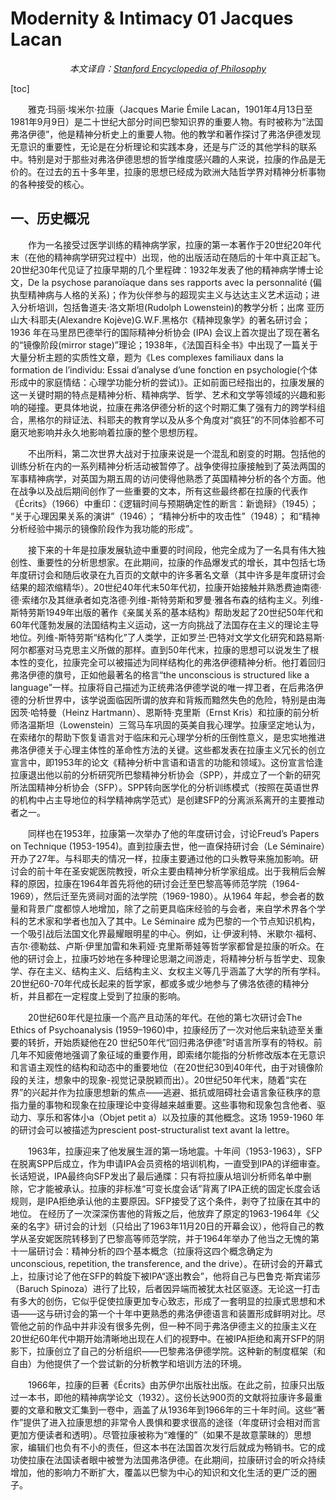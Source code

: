 # Modernity & Intimacy 01 Jacques Lacan

<em><center>本文译自：<a href = "https://plato.stanford.edu/entries/lacan/">Stanford Encyclopedia of Philosophy</a></center></em>

[toc]

&emsp;&emsp;雅克·玛丽·埃米尔·拉康（Jacques Marie Émile Lacan，1901年4月13日至1981年9月9日）是二十世纪大部分时间巴黎知识界的重要人物。有时被称为“法国弗洛伊德”，他是精神分析史上的重要人物。他的教学和著作探讨了弗洛伊德发现无意识的重要性，无论是在分析理论和实践本身，还是与广泛的其他学科的联系中。特别是对于那些对弗洛伊德思想的哲学维度感兴趣的人来说，拉康的作品是无价的。在过去的五十多年里，拉康的思想已经成为欧洲大陆哲学界对精神分析事物的各种接受的核心。

## 一、历史概况

&emsp;&emsp;作为一名接受过医学训练的精神病学家，拉康的第一本著作于20世纪20年代末（在他的精神病学研究过程中）出现，他的出版活动在随后的十年中真正起飞。20世纪30年代见证了拉康早期的几个里程碑：1932年发表了他的精神病学博士论文，De la psychose paranoïaque dans ses rapports avec la personnalité (偏执型精神病与人格的关系)；作为伙伴参与的超现实主义与达达主义艺术运动；进入分析培训，包括鲁道夫·洛文斯坦(Rudolph Lowenstein)的教学分析；出席 亚历山大·科耶夫(Alexandre Kojève)G.W.F.黑格尔《精神现象学》的著名研讨会；1936 年在马里昂巴德举行的国际精神分析协会 (IPA) 会议上首次提出了现在著名的“镜像阶段(mirror stage)”理论；1938年，《法国百科全书》中出现了一篇关于大量分析主题的实质性文章，题为《Les complexes familiaux dans la formation de l’individu: Essai d’analyse d’une fonction en psychologie(个体形成中的家庭情结：心理学功能分析的尝试)》。正如前面已经指出的，拉康发展的这一关键时期的特点是精神分析、精神病学、哲学、艺术和文学等领域的兴趣和影响的碰撞。更具体地说，拉康在弗洛伊德分析的这个时期汇集了强有力的跨学科组合，黑格尔的辩证法、科耶夫的教育学以及从多个角度对“疯狂”的不同体验都不可磨灭地影响并永久地影响着拉康的整个思想历程。

&emsp;&emsp;不出所料，第二次世界大战对于拉康来说是一个混乱和剧变的时期。包括他的训练分析在内的一系列精神分析活动被暂停了。战争使得拉康接触到了英法两国的军事精神病学，对英国为期五周的访问使得他熟悉了英国精神分析的各个方面。他在战争以及战后期间创作了一些重要的文本，所有这些最终都在拉康的代表作《Écrits》（1966）中重印：《逻辑时间与预期确定性的断言：新诡辩》（1945）； “关于心理因果关系的演讲”（1946）； “精神分析中的攻击性”（1948）； 和“精神分析经验中揭示的镜像阶段作为我功能的形成”。

&emsp;&emsp;接下来的十年是拉康发展轨迹中重要的时间段，他完全成为了一名具有伟大独创性、重要性的分析思想家。在此期间，拉康的作品爆发式的增长，其中包括七场年度研讨会和随后收录在九百页的文献中的许多著名文章（其中许多是年度研讨会结果的超浓缩精华）。20世纪40年代末50年代初，拉康开始接触并熟悉费迪南德·德·索绪尔及其继承者如克洛德·列维-斯特劳斯和罗曼·雅各布森的结构主义。列维-斯特劳斯1949年出版的著作《亲属关系的基本结构》帮助发起了20世纪50年代和60年代蓬勃发展的法国结构主义运动，这一方向挑战了法国存在主义的理论主导地位。列维-斯特劳斯“结构化”了人类学，正如罗兰·巴特对文学文化研究和路易斯·阿尔都塞对马克思主义所做的那样。直到50年代末，拉康的思想可以说发生了根本性的变化，拉康完全可以被描述为同样结构化的弗洛伊德精神分析。他打着回归弗洛伊德的旗号，正如他最著名的格言“the unconscious is structured like a language”一样。拉康将自己描述为正统弗洛伊德学说的唯一捍卫者，在后弗洛伊德的分析世界中，该学说面临因所谓的放弃和背叛而黯然失色的危险，特别是由海因茨·哈特曼（Heinz Hartmann）、恩斯特·克里斯（Ernst Kris）和拉康的前分析师洛温斯坦（Lowenstein）三驾马车巩固的英美自我心理学。拉康坚定地认为，在索绪尔的帮助下恢复语言对于临床和元心理学分析的压倒性意义，是忠实地推进弗洛伊德关于心理主体性的革命性方法的关键。这些都发表在拉康主义冗长的创立宣言中，即1953年的论文《精神分析中言语和语言的功能和领域》。这份宣言恰逢拉康退出他以前的分析研究所巴黎精神分析协会（SPP），并成立了一个新的研究所法国精神分析协会（SFP）。SPP转向医学化的分析训练模式（按照在英语世界的机构中占主导地位的科学精神病学范式）是创建SFP的分离派系离开的主要推动者之一。

&emsp;&emsp;同样也在1953年，拉康第一次举办了他的年度研讨会，讨论Freud’s Papers on Technique (1953-1954)。直到拉康去世，他一直保持研讨会（Le Séminaire）开办了27年。与科耶夫的情况一样，拉康主要通过他的口头教导来施加影响。研讨会的前十年在圣安妮医院教授，听众主要由精神分析学家组成。出于我稍后会解释的原因，拉康在1964年首先将他的研讨会迁至巴黎高等师范学院（1964-1969），然后迁至先贤祠对面的法学院（1969-1980）。从1964 年起，参会者的数量和背景广度都惊人地增加，除了之前更具临床经验的与会者，来自学术界各个学科的艺术家和学者也加入了其中。Le Séminaire 成为巴黎的一个节点知识机构，一个吸引战后法国文化界最耀眼明星的中心。例如，让·伊波利特、米歇尔·福柯、吉尔·德勒兹、卢斯·伊里加雷和朱莉娅·克里斯蒂娃等哲学家都曾是拉康的听众。在他的研讨会上，拉康巧妙地在多种理论思潮之间游走，将精神分析与哲学史、现象学、存在主义、结构主义、后结构主义、女权主义等几乎涵盖了大学的所有学科。20世纪60-70年代成长起来的哲学家，都或多或少地参与了佛洛依德的精神分析，并且都在一定程度上受到了拉康的影响。

&emsp;&emsp;20世纪60年代是拉康一个高产且动荡的年代。在他的第七次研讨会The Ethics of Psychoanalysis (1959–1960)中，拉康经历了一次对他后来轨迹至关重要的转折，开始质疑他在20 世纪50年代“回归弗洛伊德”时语言所享有的特权。前几年不知疲倦地强调了象征域的重要作用，即索绪尔能指的分析修改版本在无意识和言语主观性的结构和动态中的重要地位（在20世纪30到40年代，由于对镜像阶段的关注，想象中的现象-视觉记录脱颖而出）。20世纪50年代末，随着“实在界”的兴起并作为拉康思想新的焦点——逃避、抵抗或阻碍社会语言象征秩序的意指力量的事物和现象在拉康理论中变得越来越重要。这些事物和现象包含他者、驱动力、享乐和客体小a（Objet petit a）以及拉康的其他概念。这场 1959-1960 年的研讨会可以被描述为prescient post-structuralist text avant la lettre。

&emsp;&emsp;1963年，拉康迎来了他发展生涯的第一场地震。十年间（1953-1963），SFP在脱离SPP后成立，作为申请IPA会员资格的培训机构，一直受到IPA的详细审查。长话短说，IPA最终向SFP发出了最后通牒：只有将拉康从培训分析师名单中删除，它才能被承认。拉康的非标准“可变长度会话”背离了IPA正统的固定长度会话规则，是IPA拒绝承认他的主要原因。SFP接受了这个条件，剥夺了拉康在其中的地位。 在经历了一次深深伤害他的背叛之后，他放弃了原定的1963-1964年《父亲的名字》研讨会的计划（只给出了1963年11月20日的开幕会议），他将自己的教学从圣安妮医院转移到了巴黎高等师范学院，并于1964年举办了他当之无愧的第十一届研讨会：精神分析的四个基本概念（拉康将这四个概念确定为unconscious, repetition, the transference, and the drive）。在研讨会的开幕式上，拉康讨论了他在SFP的斡旋下被IPA“逐出教会”，他将自己与巴鲁克·斯宾诺莎（Baruch Spinoza）进行了比较，后者因异端而被犹太社区驱逐。无论这一打击有多大的创伤，它似乎促使拉康更加专心致志，形成了一套明显的拉康式思想和术语——这与研讨会的第一个十年中更熟悉的弗洛伊德语言和装置形成鲜明对比。尽管他之前的作品中并非没有很多先例，但一种不同于弗洛伊德主义的拉康主义在20世纪60年代中期开始清晰地出现在人们的视野中。在被IPA拒绝和离开SFP的阴影下，拉康创立了自己的分析组织——巴黎弗洛伊德学院。这种新的制度框架（和自由）为他提供了一个尝试新的分析教学和培训方法的环境。

&emsp;&emsp;1966年，拉康的巨著《Écrits》由苏伊尔出版社出版。在此之前，拉康只出版过一本书，即他的精神病学论文（1932）。这份长达900页的文献将拉康许多最重要的文章和散文汇集到一卷中，涵盖了从1936年到1966年的三十年时间。这些“著作”提供了进入拉康思想的非常令人畏惧和要求很高的途径（年度研讨会相对而言更加方便读者和透明）。尽管拉康被称为“难懂的”（如果不是故意蒙昧的）思想家，编辑们也负有不小的责任，但这本书在法国首次发行后就成为畅销书。它的成功使拉康在法国读者眼中被誉为法国弗洛伊德。在此期间，拉康研讨会的听众持续增加，他的影响力不断扩大，覆盖以巴黎为中心的知识和文化生活的更广泛的圈子。